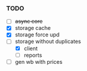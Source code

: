 ### TODO
- [ ] ~~async core~~
- [x] storage cache
- [x] storage force upd
- [ ] storage without duplicates
  - [x] client
  - [ ] reports
- [ ] gen wb with prices